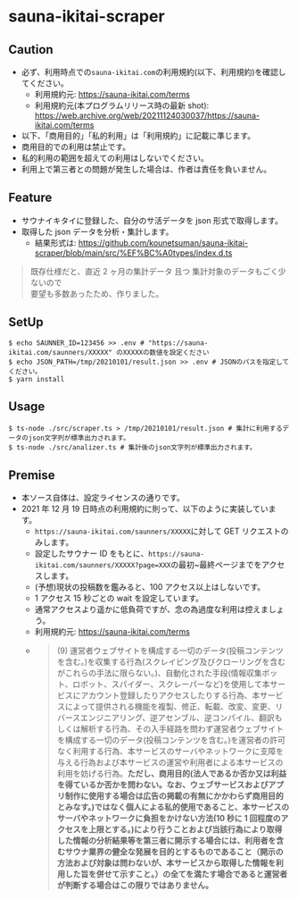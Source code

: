 # sauna-ikitai-scraper

## Caution

- 必ず、利用時点での`sauna-ikitai.com`の利用規約(以下、利用規約)を確認してください。
  - 利用規約元: https://sauna-ikitai.com/terms
  - 利用規約元(本プログラムリリース時の最新 shot): https://web.archive.org/web/20211124030037/https://sauna-ikitai.com/terms
- 以下、「商用目的」「私的利用」は「利用規約」に記載に準じます。
- 商用目的での利用は禁止です。
- 私的利用の範囲を超えての利用はしないでください。
- 利用上で第三者との問題が発生した場合は、作者は責任を負いません。

## Feature

- サウナイキタイに登録した、自分のサ活データを json 形式で取得します。
- 取得した json データを分析・集計します。
  - 結果形式は: https://github.com/kounetsuman/sauna-ikitai-scraper/blob/main/src/%EF%BC%A0types/index.d.ts

> 既存仕様だと、直近 2 ヶ月の集計データ 且つ 集計対象のデータもごく少ないので  
> 要望も多数あったため、作りました。  

## SetUp

```
$ echo SAUNNER_ID=123456 >> .env # "https://sauna-ikitai.com/saunners/XXXXX" のXXXXXの数値を設定ください
$ echo JSON_PATH=/tmp/20210101/result.json >> .env # JSONのパスを指定してください。
$ yarn install
```

## Usage

```
$ ts-node ./src/scraper.ts > /tmp/20210101/result.json # 集計に利用するデータのjson文字列が標準出力されます。
$ ts-node ./src/analizer.ts # 集計後のjson文字列が標準出力されます。
```

## Premise

- 本ソース自体は、設定ライセンスの通りです。
- 2021 年 12 月 19 日時点の利用規約に則って、以下のように実装しています。
  - `https://sauna-ikitai.com/saunners/XXXXX`に対して GET リクエストのみします。
  - 設定したサウナー ID をもとに、`https://sauna-ikitai.com/saunners/XXXXX?page=XXX`の最初~最終ページまでをアクセスします。
  - (予想)現状の投稿数を鑑みると、100 アクセス以上はしないです。
  - 1 アクセス 15 秒ごとの wait を設定しています。
  - 通常アクセスより遥かに低負荷ですが、念の為過度な利用は控えましょう。
  - 利用規約元: https://sauna-ikitai.com/terms
  - > (9) 運営者ウェブサイトを構成する一切のデータ(投稿コンテンツを含む。)を収集する行為(スクレイピング及びクローリングを含むがこれらの手法に限らない。)、自動化された手段(情報収集ボット、ロボット、スパイダー、スクレーパーなど)を使用して本サービスにアカウント登録したりアクセスしたりする行為、本サービスによって提供される機能を複製、修正、転載、改変、変更、リバースエンジニアリング、逆アセンブル、逆コンパイル、翻訳もしくは解析する行為、その入手経路を問わず運営者ウェブサイトを構成する一切のデータ(投稿コンテンツを含む。)を運営者の許可なく利用する行為、本サービスのサーバやネットワークに支障を与える行為および本サービスの運営や利用者による本サービスの利用を妨げる行為。**ただし、商用目的(法人であるか否か又は利益を得ているか否かを問わない。なお、ウェブサービスおよびアプリ制作に使用する場合は広告の掲載の有無にかかわらず商用目的とみなす。)ではなく個人による私的使用であること、本サービスのサーバやネットワークに負担をかけない方法(10 秒に 1 回程度のアクセスを上限とする。)により行うことおよび当該行為により取得した情報の分析結果等を第三者に開示する場合には、利用者を含むサウナ業界の健全な発展を目的とするものであること（開示の方法および対象は問わないが、本サービスから取得した情報を利用した旨を併せて示すこと。）の全てを満たす場合であると運営者が判断する場合はこの限りではありません。**
